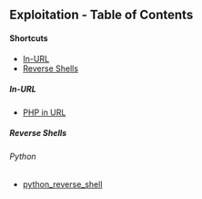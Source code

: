 ## Exploitation - Table of Contents
#### Shortcuts
- [In-URL](#In-URL)
- <a href="#reverse-shells">Reverse Shells</a>
##### In-URL
- [PHP in URL](In-URL/PHP%20in%20URL.md)
##### Reverse Shells
<a id="reverse-shells"></a>
###### Python
- [python_reverse_shell](Reverse%20Shells/Python/python_reverse_shell.py)